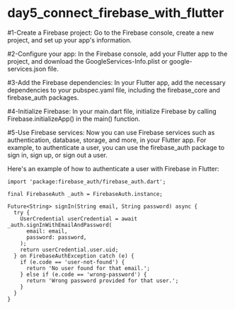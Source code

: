 # day5_connect_firebase_with_flutter




#1-Create a Firebase project: Go to the Firebase console, create a new project, and set up your app's information.

#2-Configure your app: In the Firebase console, add your Flutter app to the project, and download the GoogleServices-Info.plist or google-services.json file.

#3-Add the Firebase dependencies: In your Flutter app, add the necessary dependencies to your pubspec.yaml file, including the firebase_core and firebase_auth packages.

#4-Initialize Firebase: In your main.dart file, initialize Firebase by calling Firebase.initializeApp() in the main() function.

#5-Use Firebase services: Now you can use Firebase services such as authentication, database, storage, and more, in your Flutter app. For example, to authenticate a user, you can use the firebase_auth package to sign in, sign up, or sign out a user.


Here's an example of how to authenticate a user with Firebase in Flutter:


```
import 'package:firebase_auth/firebase_auth.dart';

final FirebaseAuth _auth = FirebaseAuth.instance;

Future<String> signIn(String email, String password) async {
  try {
    UserCredential userCredential = await _auth.signInWithEmailAndPassword(
      email: email,
      password: password,
    );
    return userCredential.user.uid;
  } on FirebaseAuthException catch (e) {
    if (e.code == 'user-not-found') {
      return 'No user found for that email.';
    } else if (e.code == 'wrong-password') {
      return 'Wrong password provided for that user.';
    }
  }
}
```
